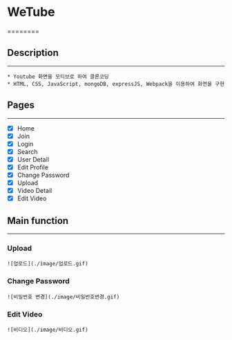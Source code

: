 # WeTube

========

## Description

---

    * Youtube 화면을 모티브로 하여 클론코딩
    * HTML, CSS, JavaScript, mongoDB, expressJS, Webpack을 이용하여 화면을 구현

## Pages

---

- [x] Home
- [x] Join
- [x] Login
- [x] Search
- [x] User Detail
- [x] Edit Profile
- [x] Change Password
- [x] Upload
- [x] Video Detail
- [x] Edit Video

## Main function

---

### Upload

    ![업로드](./image/업로드.gif)

### Change Password

    ![비밀번호 변경](./image/비밀번호변경.gif)

### Edit Video

    ![비디오](./image/비디오.gif)
